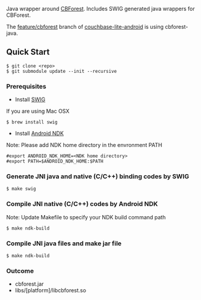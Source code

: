 
Java wrapper around [CBForest](https://github.com/couchbaselabs/cbforest).  Includes SWIG generated java wrappers for CBForest.

The [feature/cbforest](https://github.com/couchbase/couchbase-lite-android/tree/feature/cbforest) branch of [couchbase-lite-android](https://github.com/couchbase/couchbase-lite-android) is using cbforest-java.

## Quick Start

```
$ git clone <repo>
$ git submodule update --init --recursive
```

### Prerequisites
* Install [SWIG](http://www.swig.org/)

If you are using Mac OSX
```
$ brew install swig
```
* Install [Android NDK](https://developer.android.com/tools/sdk/ndk/index.html)

Note: Please add NDK home directory in the envronment PATH
```
#export ANDROID_NDK_HOME=<NDK home directory>
#export PATH=$ANDROID_NDK_HOME:$PATH
```

### Generate JNI java and native (C/C++) binding codes by SWIG
```
$ make swig
```
### Compile JNI native (C/C++) codes by Android NDK
Note: Update Makefile to specify your NDK build command path
```
$ make ndk-build
```
### Compile JNI java files and make jar file
```
$ make ndk-build
```

### Outcome 
* cbforest.jar
* libs/[platform]/libcbforest.so
